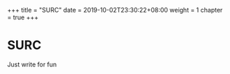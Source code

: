 +++
title = "SURC"
date = 2019-10-02T23:30:22+08:00
weight = 1
chapter = true
+++

# SURC

Just write for fun